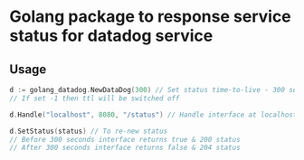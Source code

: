 # Golang package to response service status for datadog service

## Usage

```go
d := golang_datadog.NewDataDog(300) // Set status time-to-live - 300 seconds
// If set -1 then ttl will be switched off

d.Handle("localhost", 8080, "/status") // Handle interface at localhost:8080 by /status http path (can use curl -X POST localhost:8080/status)

d.SetStatus(status) // To re-new status
// Before 300 seconds interface returns true & 200 status
// After 300 seconds interface returns false & 204 status
```